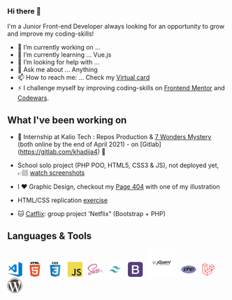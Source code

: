 ### Hi there 👋

I'm a Junior Front-end Developer always looking for an opportunity to grow and improve my coding-skills!  

- 🔭  I’m currently working on ... 
- 🌱  I’m currently learning ... Vue.js
- 🤔  I’m looking for help with ... 
- 💬  Ask me about ... Anything
- 📫  How to reach me: ... Check my [Virtual card  ](https://khadijaek.github.io/vcard/)
- ⚡️ I challenge myself by improving coding-skills on [Frontend Mentor](https://www.frontendmentor.io/) and [Codewars](https://www.codewars.com/).


## What I've been working on

* 🧠 Internship at Kalio Tech : Repos Production & [7 Wonders Mystery](https://www.7wondersmystery.com/) (both online by the end of April 2021) - on [Gitlab] (https://gitlab.com/khadija4) 🤫

* School solo project (PHP POO, HTML5, CSS3 & JS), not deployed yet, 👉🏽 [ watch screenshots ](https://github.com/KhadijaEK/npProject)
* I ❤️  Graphic Design, checkout my [Page 404](https://khadijaek.github.io/404-page/) with one of my illustration
* HTML/CSS replication [exercise](https://khadijaek.github.io/tim-berners-lee/) 
* 🐱 [Catflix](http://catflix.42web.io/): group project 'Netflix" (Bootstrap + PHP)   


## Languages & Tools

 <img src="https://raw.githubusercontent.com/github/explore/80688e429a7d4ef2fca1e82350fe8e3517d3494d/topics/visual-studio-code/visual-studio-code.png"
     alt="Boostrap icon"
      float="left" width="34px" style="margin-right: 8px;" /> 
<img src="https://raw.githubusercontent.com/github/explore/80688e429a7d4ef2fca1e82350fe8e3517d3494d/topics/html/html.png"
	 alt="Html icon"
	 float="left" width="34px" style="margin-right: 8px;" />
<img src="https://raw.githubusercontent.com/github/explore/80688e429a7d4ef2fca1e82350fe8e3517d3494d/topics/css/css.png"
     alt="Css icon"
    float="left" width="34px" style="margin-right: 8px;" />
<img src="https://raw.githubusercontent.com/github/explore/80688e429a7d4ef2fca1e82350fe8e3517d3494d/topics/javascript/javascript.png"
     alt="JS icon"
    float="left" width="34px" style="margin-right: 8px;" />   <img src="https://raw.githubusercontent.com/github/explore/80688e429a7d4ef2fca1e82350fe8e3517d3494d/topics/sass/sass.png"
     alt="Sass icon"
     float="left" width="34px" style="margin-right: 8px;" />   <img src="https://raw.githubusercontent.com/github/explore/80688e429a7d4ef2fca1e82350fe8e3517d3494d/topics/tailwind/tailwind.png"
     alt="Tailwind icon"
     float="left" width="34px" style="margin-right: 8px;" />  <img src="https://raw.githubusercontent.com/github/explore/80688e429a7d4ef2fca1e82350fe8e3517d3494d/topics/bootstrap/bootstrap.png"
     alt="Boostrap icon"
     float="left" width="34px" style="margin-right: 8px;" /> <img src="https://raw.githubusercontent.com/github/explore/80688e429a7d4ef2fca1e82350fe8e3517d3494d/topics/jquery/jquery.png"
     alt="Jquery icon"
     float="left" width="64px" style="margin-right: 8px;" /> <img src="https://raw.githubusercontent.com/github/explore/80688e429a7d4ef2fca1e82350fe8e3517d3494d/topics/php/php.png"
     alt="Php icon"
     float="left" width="34" style="margin-right: 8px;" /> <img src="https://raw.githubusercontent.com/github/explore/80688e429a7d4ef2fca1e82350fe8e3517d3494d/topics/laravel/laravel.png"
     alt="Laravel icon"
     float="left" width="34px" style="margin-right: 8px;" /> 
     <img src="https://raw.githubusercontent.com/github/explore/80688e429a7d4ef2fca1e82350fe8e3517d3494d/topics/wordpress/wordpress.png"
     alt="Laravel icon"
     float="left" width="34px" style="margin-right: 8px;" /> 
 

